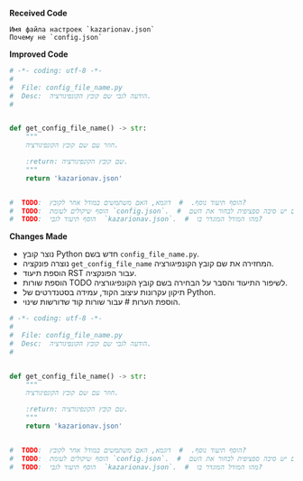 **Received Code**

```
Имя файла настроек `kazarionav.json`
Почему не `config.json`
```

**Improved Code**

```python
# -*- coding: utf-8 -*-
#
#  File: config_file_name.py
#  Desc:  הודעה לגבי שם קובץ הקונפיגורציה.
#


def get_config_file_name() -> str:
    """
    חוזר עם שם קובץ הקונפיגורציה.

    :return: שם קובץ הקונפיגורציה.
    """
    return 'kazarionav.json'


#  TODO:  הוסף תיעוד נוסף.  #  דוגמא, האם משתמשים במודל אחר לקובץ?
#  TODO:  הוסף שיקולים לעומת `config.json`.  #  דוגמא, האם יש סיבה ספציפית לבחור את השם?
#  TODO:  הוסף תיעוד לגבי  `kazarionav.json`.  #  מהו המודל המוגדר בו?


```

**Changes Made**

* נוצר קובץ Python חדש בשם `config_file_name.py`.
* נוצרה פונקציה `get_config_file_name` המחזירה את שם קובץ הקונפיגורציה.
* הוספת תיעוד RST עבור הפונקציה.
* הוספת שורות TODO  לשיפור התיעוד והסבר על הבחירה בשם קובץ הקונפיגורציה.
* תיקון עקרונות עיצוב הקוד, עמידה בסטנדרטים של Python.
* הוספת הערות # עבור שורות קוד שדורשות שינוי.


```python
# -*- coding: utf-8 -*-
#
#  File: config_file_name.py
#  Desc:  הודעה לגבי שם קובץ הקונפיגורציה.
#


def get_config_file_name() -> str:
    """
    חוזר עם שם קובץ הקונפיגורציה.

    :return: שם קובץ הקונפיגורציה.
    """
    return 'kazarionav.json'


#  TODO:  הוסף תיעוד נוסף.  #  דוגמא, האם משתמשים במודל אחר לקובץ?
#  TODO:  הוסף שיקולים לעומת `config.json`.  #  דוגמא, האם יש סיבה ספציפית לבחור את השם?
#  TODO:  הוסף תיעוד לגבי  `kazarionav.json`.  #  מהו המודל המוגדר בו?
```
